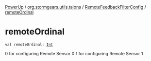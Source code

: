[PowerUp](../../index.md) / [org.stormgears.utils.talons](../index.md) / [RemoteFeedbackFilterConfig](index.md) / [remoteOrdinal](./remote-ordinal.md)

# remoteOrdinal

`val remoteOrdinal: `[`Int`](https://kotlinlang.org/api/latest/jvm/stdlib/kotlin/-int/index.html)

0 for configuring Remote Sensor 0
1 for configuring Remote Sensor 1

